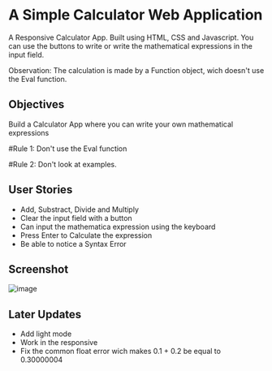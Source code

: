 # A Simple Calculator Web Application

A Responsive Calculator App. Built using HTML, CSS and Javascript. You can use the buttons to write or write the mathematical expressions in the input field.

Observation:
The calculation is made by a Function object, wich doesn't use the Eval function.

## Objectives

Build a Calculator App where you can write your own mathematical expressions

#Rule 1: Don't use the Eval function

#Rule 2: Don't look at examples.

## User Stories

- Add, Substract, Divide and Multiply
- Clear the input field with a button
- Can input the mathematica expression using the keyboard
- Press Enter to Calculate the expression
- Be able to notice a Syntax Error

## Screenshot

![image](https://user-images.githubusercontent.com/60389576/130826297-0dd6639a-9dd2-43c2-9f53-d40f6a712780.png)

## Later Updates

- Add light mode
- Work in the responsive
- Fix the common float error wich makes 0.1 + 0.2 be equal to 0.30000004
